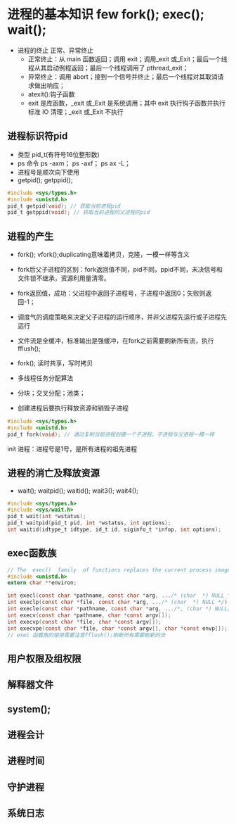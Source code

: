 # 进程的基本知识 few fork(); exec(); wait();
- 进程的终止 正常、异常终止
  - 正常终止：从 main 函数返回；调用 exit；调用\_exit 或\_Exit；最后一个线程从其启动例程返回；最后一个线程调用了 pthread_exit；
  - 异常终止：调用 abort；接到一个信号并终止；最后一个线程对其取消请求做出响应；
  - atexit():钩子函数
  - exit 是库函数，\_exit 或\_Exit 是系统调用；其中 exit 执行钩子函数并执行标准 IO 清理；\_exit 或\_Exit 不执行
## 进程标识符pid
- 类型 pid_t(有符号16位整形数) 
- ps 命令 ps -axm； ps -axf； ps ax -L；
- 进程号是顺次向下使用
- getpid(); getppid();
```c
#include <sys/types.h>
#include <unistd.h>
pid_t getpid(void); // 获取当前进程pid
pid_t getppid(void); // 获取当前进程的父进程的pid
```
## 进程的产生
- fork(); vfork();duplicating意味着拷贝，克隆，一模一样等含义
- fork后父子进程的区别：fork返回值不同，pid不同，ppid不同，未决信号和文件锁不继承，资源利用量清零。
- fork返回值，成功：父进程中返回子进程号，子进程中返回0；失败则返回-1；
- 调度气的调度策略来决定父子进程的运行顺序，并非父进程先运行或子进程先运行
- 文件流是全缓冲，标准输出是强缓冲，在fork之前需要刷新所有流，执行fflush();
- fork(); 读时共享，写时拷贝

- 多线程任务分配算法
- 分块；交叉分配；池类；

- 创建进程后要执行释放资源和销毁子进程
```c
#include <sys/types.h>
#include <unistd.h>
pid_t fork(void); // 通过复制当前进程创建一个子进程，子进程与父进程一模一样
```
init 进程：进程号是1号，是所有进程的祖先进程
## 进程的消亡及释放资源
- wait(); waitpid(); waitid(); wait3(); wait4();
```c
#include <sys/types.h>
#include <sys/wait.h>
pid_t wait(int *wstatus);
pid_t waitpid(pid_t pid, int *wstatus, int options);
int waitid(idtype_t idtype, id_t id, siginfo_t *infop, int options);
```
## exec函数族
```c
// The  exec()  family  of functions replaces the current process image with a new process image.
#include <unistd.h>
extern char **environ;

int execl(const char *pathname, const char *arg, .../* (char  *) NULL */);
int execlp(const char *file, const char *arg, .../* (char  *) NULL */);
int execle(const char *pathname, const char *arg, .../*, (char *) NULL, char *const envp[] */);
int execv(const char *pathname, char *const argv[]);
int execvp(const char *file, char *const argv[]);
int execvpe(const char *file, char *const argv[], char *const envp[]);
// exec 函数族的使用需要注意fflush();刷新所有需要刷新的流
```
## 用户权限及组权限
## 解释器文件
## system();
## 进程会计
## 进程时间
## 守护进程
## 系统日志